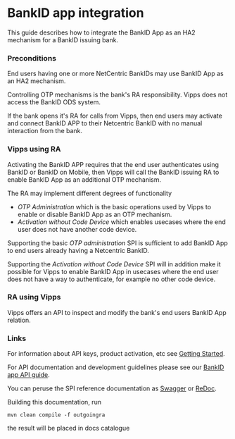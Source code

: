 # BankID app integration
This guide describes how to integrate the BankID App as an HA2 mechanism for a BankID issuing bank.

### Preconditions
End users having one or more NetCentric BankIDs may use BankID App as an HA2 mechanism.

Controlling OTP mechanisms is the bank's RA responsibility. Vipps does not access the BankID ODS system.

If the bank opens it's RA for calls from Vipps, then end users may activate and connect BankID APP 
to their Netcentric BankID with no manual interaction from the bank. 

### Vipps using RA

Activating the BankID APP requires that the end user authenticates using BankID or BankID on Mobile, then Vipps 
will call the BankID issuing RA to enable BankID App as an additional OTP mechanism.

The RA may implement different degrees of functionality  
* _OTP Administration_ which is the basic operations used by Vipps to enable or disable BankID App as an OTP mechanism.
* _Activation without Code Device_ which enables usecases where the end user does not have another code device.   

Supporting the basic _OTP administration_ SPI is sufficient to add BankID App to end users already having a Netcentric BankID.

Supporting the _Activation without Code Device_ SPI will in addition make it possible for Vipps to enable BankID App 
in usecases where the end user does not have a way to authenticate, for example no other code device.

### RA using Vipps 

Vipps offers an API to inspect and modify the bank's end users BankID App relation.     
  
### Links
  
For information about API keys, product activation, etc see [Getting Started](../master/bankid-app-getting-started.md).

For API documentation and development guidelines please see our [BankID app API guide](../master/bankid-app-api.md).

You can peruse the SPI reference documentation as [Swagger](https://bankidnorge.github.io/bankid-app-activation-spi/) or [ReDoc](https://bankidnorge.github.io/bankid-app-activation-spi/redoc.html).

Building this documentation, run 

`mvn clean compile -f outgoingra`

the result will be placed in docs catalogue 
